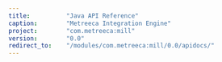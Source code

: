 ```yaml
---
title:          "Java API Reference"
caption:        "Metreeca Integration Engine"
project:        "com.metreeca:mill"
version:        "0.0"
redirect_to:    "/modules/com.metreeca:mill/0.0/apidocs/"
---
```


